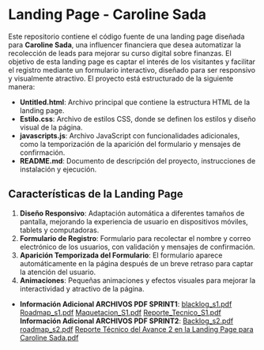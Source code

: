 # Landing Page - Caroline Sada

Este repositorio contiene el código fuente de una landing page diseñada para **Caroline Sada**, una influencer financiera que desea automatizar la recolección de leads para mejorar su curso digital sobre finanzas. El objetivo de esta landing page es captar el interés de los visitantes y facilitar el registro mediante un formulario interactivo, diseñado para ser responsivo y visualmente atractivo.
El proyecto está estructurado de la siguiente manera:
- **Untitled.html**: Archivo principal que contiene la estructura HTML de la landing page.
- **Estilo.css**: Archivo de estilos CSS, donde se definen los estilos y diseño visual de la página.
- **javascripts.js**: Archivo JavaScript con funcionalidades adicionales, como la temporización de la aparición del formulario y mensajes de confirmación.
- **README.md**: Documento de descripción del proyecto, instrucciones de instalación y ejecución.
## Características de la Landing Page
1. **Diseño Responsivo**: Adaptación automática a diferentes tamaños de pantalla, mejorando la experiencia de usuario en dispositivos móviles, tablets y computadoras.
2. **Formulario de Registro**: Formulario para recolectar el nombre y correo electrónico de los usuarios, con validación y mensajes de confirmación.
3. **Aparición Temporizada del Formulario**: El formulario aparece automáticamente en la página después de un breve retraso para captar la atención del usuario.
4. **Animaciones**: Pequeñas animaciones y efectos visuales para mejorar la interactividad y atractivo de la página.
- **Información Adicional ARCHIVOS PDF SPRINT1**:
[blacklog_s1.pdf](https://github.com/user-attachments/files/17610499/blacklog_s1.pdf)
[Roadmap_s1.pdf](https://github.com/user-attachments/files/17610510/Roadmap_s1.pdf)
[Maquetacion_S1.pdf](https://github.com/user-attachments/files/17610511/Maquetacion_S1.pdf)
[Reporte_Tecnico_S1.pdf](https://github.com/user-attachments/files/17610512/Reporte_Tecnico_S1.pdf)
 **Información Adicional ARCHIVOS PDF SPRINT2**:
  [Backlog_s2.pdf](https://github.com/user-attachments/files/17610515/Backlog_s2.pdf)
[roadmap_s2.pdf](https://github.com/user-attachments/files/17610514/roadmap_s2.pdf)
[Reporte Técnico del Avance 2 en la Landing Page para Caroline Sada.pdf](https://github.com/user-attachments/files/17610513/Reporte.Tecnico.del.Avance.2.en.la.Landing.Page.para.Caroline.Sada.pdf)
